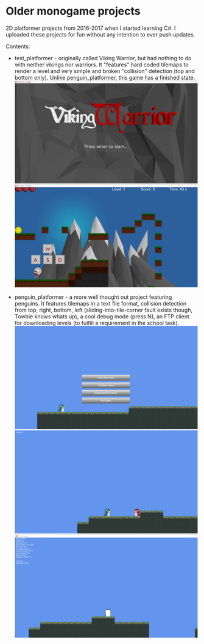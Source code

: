 # Older monogame projects
2D platformer projects from 2016-2017 when I started learning C#.
I uploaded these projects for fun without any intention to ever push updates.

Contents:
  - test_platformer - originally called Viking Warrior, but had nothing to do with neither vikings nor warriors.
    It "features" hard coded tilemaps to render a level and very simple and broken "collision" detection (top and bottom only).
    Unlike penguin_platformer, this game has a finished state.
    ![Titlescreen](images/viking_warrior_titlescreen.PNG)
    ![In-game](images/viking_warrior_in-game.PNG)

  - penguin_platformer - a more well thought out project featuring penguins.
    It features tilemaps in a text file format, collision detection from top, right, bottom, left (sliding-into-tile-corner fault exists though, Towbie knows whats up),
    a cool debug mode (press N), an FTP client for downloading levels (to fulfill a requirement in the school task).
    ![Titlescreen](images/penguin_game_titlescreen.PNG)
    ![In-game](images/penguin_game_in-game.PNG)
    ![In-game-debug](images/penguin_game_in-game-debug.PNG)
